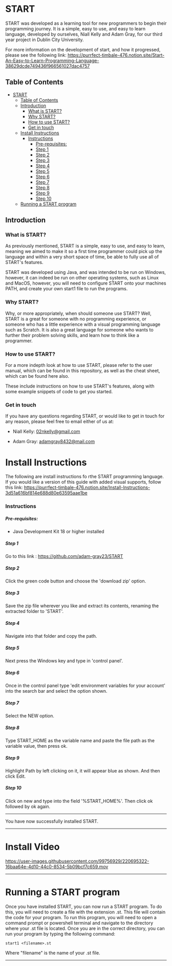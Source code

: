 # START

START was developed as a learning tool for new programmers to begin their
programming journey. It is a simple, easy to use, and easy to learn language,
developed by ourselves, Niall Kelly and Adam Gray, for our third year project in Dublin
City University.

For more information on the development of start, and how it progressed, please see
the following link: https://purrfect-timbale-476.notion.site/Start-An-Easy-to-Learn-Programming-Language-38629dcde749436f966561027dac4757

## Table of Contents

- [START](#start)
  - [Table of Contents](#table-of-contents)
  - [Introduction](#introduction)
    - [What is START?](#what-is-start)
    - [Why START?](#why-start)
    - [How to use START?](#how-to-use-start)
    - [Get in touch](#get-in-touch)
  - [Install Instructions](#install-instructions)
    - [Instructions](#instructions)
      - [Pre-requisites:](#pre-requisites)
      - [Step 1](#step-1)
      - [Step 2](#step-2)
      - [Step 3](#step-3)
      - [Step 4](#step-4)
      - [Step 5](#step-5)
      - [Step 6](#step-6)
      - [Step 7](#step-7)
      - [Step 8](#step-8)
      - [Step 9](#step-9)
      - [Step 10](#step-10)
  - [Running a START program](#running-a-start-program)

## Introduction

### What is START?

As previously mentioned, START is a simple, easy to use, and easy to learn, meaning
we aimed to make it so a first time programmer could pick up the language and within
a very short space of time, be able to fully use all of START's features.

START was developed using Java, and was intended to be run on Windows, however,
it can indeed be run on other operating systems, such as Linux and MacOS,
however, you will need to configure START onto your machines PATH, and
create your own start1 file to run the programs.

### Why START?

Why, or more appropriately, when should someone use START? Well, START is a great for
someone with no programming experience, or someone who has a little experience with a visual
programming language such as Scratch. It is also a great language for someone who wants to
further their problem solving skills, and learn how to think like a programmer.

### How to use START?

For a more indepth look at how to use START, please refer to the user manual, which can
be found in this repository, as well as the cheat sheet, which can be found here also.

These include instructions on how to use START's features, along with some example snippets
of code to get you started.

### Get in touch

If you have any questions regarding START, or would like to get in touch for any reason,
please feel free to email either of us at:

- Niall Kelly: 02nkelly@gmail.com

- Adam Gray: adamgray8432@mail.com


# Install Instructions

The following are install instructions fo rthe START programming language.
If you would like a version of this guide with added visual supports, follow this link:
https://purrfect-timbale-476.notion.site/Install-Instructions-3d51a616bf814e688d80e63595aae1be

### Instructions

##### Pre-requisites:

- Java Development Kit 18 or higher installed

##### Step 1

Go to this link : https://github.com/adam-gray23/START

##### Step 2

Click the green code button and choose the 'download zip' option.

##### Step 3

Save the zip file wherever you like and extract its contents, renaming the extracted folder to 'START'.

##### Step 4

Navigate into that folder and copy the path.

##### Step 5

Next press the Windows key and type in 'control panel'.

##### Step 6

Once in the control panel type 'edit environment variables for your account' into the search bar and select the option shown.

##### Step 7

Select the NEW option.

##### Step 8

Type START_HOME as the variable name and paste the file path as the variable value, then press ok.

##### Step 9

Highlight Path by left clicking on it, it will appear blue as shown. And then click Edit.

##### Step 10

Click on new and type into the field '%START_HOME%'. Then click ok followed by ok again.

--------------------

You have now successfully installed START.

--------------------

# Install Video

https://user-images.githubusercontent.com/99756929/220695322-16baa64e-4d10-44c0-8534-5b09bcf7c659.mov

--------------------

# Running a START program

Once you have installed START, you can now run a START program. To do this, you will need to create a file with the extension .st. This file will contain the code for your program. To run this program, you will need to open a command prompt or powershell terminal and navigate to the directory where your .st file is located. Once you are in the correct directory, you can run your program by typing the following command:

    start1 <filename>.st

Where "filename" is the name of your .st file.

--------------------
